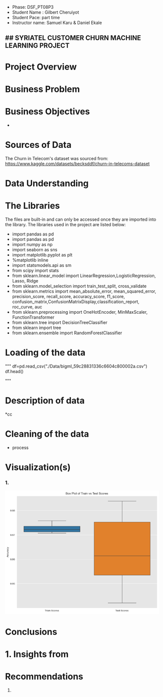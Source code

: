* Phase: DSF_PT08P3
* Student Name : Gilbert Cheruiyot 
* Student Pace: part time
* Instructor name: Samuel Karu & Daniel Ekale

## ## SYRIATEL CUSTOMER CHURN MACHINE LEARNING PROJECT

# Project Overview




# Business Problem



# Business Objectives

  * 
  
# Sources of Data 

The Churn in Telecom's dataset was sourced from:
https://www.kaggle.com/datasets/becksddf/churn-in-telecoms-dataset


# Data Understanding

# The Libraries 
The files are built-in and can only be accessed once they are imported into the library.
The libraries used in the project are listed below:

* import pandas as pd
* import pandas as pd
* import numpy as np
* import seaborn as sns
* import matplotlib.pyplot as plt
* %matplotlib inline
* import statsmodels.api as sm
* from scipy import stats
* from sklearn.linear_model import LinearRegression,LogisticRegression, Lasso, Ridge
* from sklearn.model_selection import train_test_split, cross_validate
* from sklearn.metrics import mean_absolute_error, mean_squared_error, precision_score, recall_score, accuracy_score, f1_score, confusion_matrix,ConfusionMatrixDisplay,classification_report, roc_curve, auc
* from sklearn.preprocessing import OneHotEncoder, MinMaxScaler, FunctionTransformer
* from sklearn.tree import DecisionTreeClassifier 
* from sklearn import tree
* from sklearn.ensemble import RandomForestClassifier

# Loading of the data
"""
df=pd.read_csv("./Data/bigml_59c28831336c6604c800002a.csv")
df.head()

"""


# Description of data
*cc


# Cleaning of the data 
* process
  


# Visualization(s)

### 1. 

![Box plot of train and testscores](https://github.com/gkipkirui1/DSF-PT08P3_Gilbert_Cheruiyot_Phase_3_Project/blob/main/Images/Box_plot_of_train_n_test_scores.png)




# Conclusions

# 1. Insights from 
         








# Recommendations

1.  

